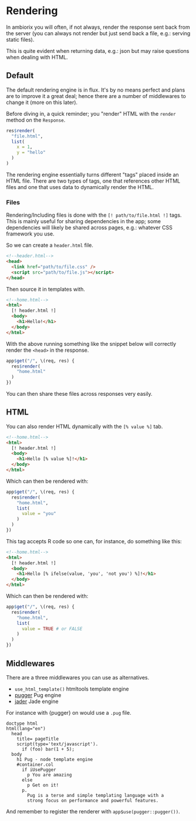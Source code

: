 # Rendering

In ambiorix you will often, if not always, render the response
sent back from the server (you can always not render but just send back
a file, e.g.: serving static files).

This is quite evident when returning data, e.g.: json but may raise
questions when dealing with HTML.

## Default

The default rendering engine is in flux.
It's by no means perfect and plans are to improve it a great deal;
hence there are a number of middlewares to change it (more on this later).

Before diving in, a quick reminder; you "render" HTML with the `render`
method on the `Response`.

```r
res$render(
  "file.html",
  list(
    x = 1,
    y = "hello"
  )
)
```

The rendering engine essentially turns different "tags" placed inside
an HTML file.
There are two types of tags, one that references other HTML files
and one that uses data to dynamically render the HTML.

### Files

Rendering/Including files is done with the `[! path/to/file.html !]`
tags.
This is mainly useful for sharing dependencies in the app; 
some dependencies will likely be shared across pages, e.g.: whatever
CSS framework you use.

So we can create a `header.html` file.

```html
<!--header.html-->
<head>
  <link href="path/to/file.css" />
  <script src="path/to/file.js"></script>
</head>
```

Then source it in templates with.

```html
<!--home.html-->
<html>
  [! header.html !]
  <body>
    <h1>Hello!</h1>
  </body>
</html>
```

With the above running something like the snippet below will correctly 
render the `<head>` in the response.

```r
app$get("/", \(req, res) {
  res$render(
    "home.html"
  )
})
```

You can then share these files across responses very easily.

## HTML

You can also render HTML dynamically with the `[% value %]` tab.

```html
<!--home.html-->
<html>
  [! header.html !]
  <body>
    <h1>Hello [% value %]!</h1>
  </body>
</html>
```

Which can then be rendered with:

```r
app$get("/", \(req, res) {
  res$render(
    "home.html",
    list(
      value = "you"
    )
  )
})
```

This tag accepts R code so one can, for instance, do something like this:

```html
<!--home.html-->
<html>
  [! header.html !]
  <body>
    <h1>Hello [% ifelse(value, 'you', 'not you') %]!</h1>
  </body>
</html>
```

Which can then be rendered with:

```r
app$get("/", \(req, res) {
  res$render(
    "home.html",
    list(
      value = TRUE # or FALSE
    )
  )
})
```

## Middlewares

There are a three middlewares you can use as alternatives.

- `use_html_template()` htmltools template engine
- [pugger](https://github.com/devOpifex/pugger) Pug engine
- [jader](https://github.com/devOpifex/jader) Jade engine

For instance with {pugger} on would use a `.pug` file.

```pug
doctype html
html(lang="en")
  head
    title= pageTitle
    script(type='text/javascript').
      if (foo) bar(1 + 5);
  body
    h1 Pug - node template engine
    #container.col
      if iUsePugger
        p You are amazing
      else
        p Get on it!
      p.
        Pug is a terse and simple templating language with a
        strong focus on performance and powerful features.
```

And remember to register the renderer with `app$use(pugger::pugger())`.
